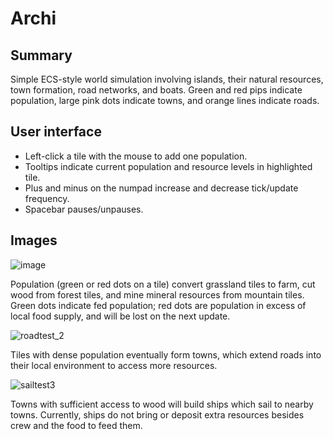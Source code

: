 # Archi

## Summary
Simple ECS-style world simulation involving islands, their natural resources, town formation, road networks, and boats. Green and red pips indicate population, large pink dots indicate towns, and orange lines indicate roads.

## User interface
- Left-click a tile with the mouse to add one population.
- Tooltips indicate current population and resource levels in highlighted tile.
-  Plus and minus on the numpad increase and decrease tick/update frequency.
- Spacebar pauses/unpauses.

## Images
![image](https://github.com/bnemeton/archi/assets/48567955/d9b77bed-27b2-4c7b-8ded-61e08b488ec1)

Population (green or red dots on a tile) convert grassland tiles to farm, cut wood from forest tiles, and mine mineral resources from mountain tiles. Green dots indicate fed population; red dots are population in excess of local food supply, and will be lost on the next update.

![roadtest_2](https://github.com/bnemeton/archi/assets/48567955/b41cb2ef-6036-4aeb-8f24-32d5722fdc2d)

Tiles with dense population eventually form towns, which extend roads into their local environment to access more resources.

![sailtest3](https://github.com/bnemeton/archi/assets/48567955/e2d93244-6dc3-4925-a0c3-1bd0235c4820)

Towns with sufficient access to wood will build ships which sail to nearby towns. Currently, ships do not bring or deposit extra resources besides crew and the food to feed them.
